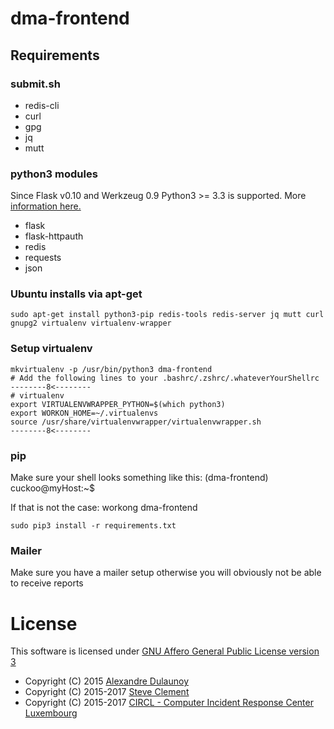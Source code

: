 # dma-frontend

## Requirements

### submit.sh

- redis-cli
- curl
- gpg
- jq
- mutt

### python3 modules

Since Flask v0.10 and Werkzeug 0.9 Python3 >= 3.3 is supported.
More [information here.](http://flask.pocoo.org/docs/0.12/python3/)

- flask
- flask-httpauth
- redis
- requests
- json

### Ubuntu installs via apt-get 
```
sudo apt-get install python3-pip redis-tools redis-server jq mutt curl gnupg2 virtualenv virtualenv-wrapper
```

### Setup virtualenv

```
mkvirtualenv -p /usr/bin/python3 dma-frontend
# Add the following lines to your .bashrc/.zshrc/.whateverYourShellrc
--------8<--------
# virtualenv
export VIRTUALENVWRAPPER_PYTHON=$(which python3)
export WORKON_HOME=~/.virtualenvs
source /usr/share/virtualenvwrapper/virtualenvwrapper.sh
--------8<--------
```

### pip

Make sure your shell looks something like this: (dma-frontend) cuckoo@myHost:~$

If that is not the case: workong dma-frontend

```
sudo pip3 install -r requirements.txt
```

### Mailer

Make sure you have a mailer setup otherwise you will obviously not be able to receive reports

# License

This software is licensed under [GNU Affero General Public License version 3](http://www.gnu.org/licenses/agpl-3.0.html)

* Copyright (C) 2015 [Alexandre Dulaunoy](https://twitter.com/adulau)
* Copyright (C) 2015-2017 [Steve Clement](https://twitter.com/SteveClement)
* Copyright (C) 2015-2017 [CIRCL - Computer Incident Response Center Luxembourg](https://circl.lu)
